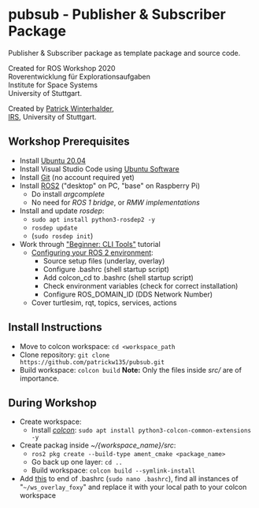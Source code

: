 # pubsub - Publisher & Subscriber Package
Publisher & Subscriber package as template package and source code.  

Created for ROS Workshop 2020  
Roverentwicklung für Explorationsaufgaben  
Institute for Space Systems  
University of Stuttgart.

Created by [Patrick Winterhalder](),  
[IRS](https://www.irs.uni-stuttgart.de/en/), University of Stuttgart.  
  
  
  

## Workshop Prerequisites
* Install [Ubuntu 20.04]()
* Install Visual Studio Code using [Ubuntu Software](https://wiki.ubuntuusers.de/Ubuntu_Software/)
* Install [Git](https://linuxconfig.org/how-to-install-git-on-ubuntu-20-04-lts-focal-fossa-linux) (no account required yet)
* Install [ROS2](https://index.ros.org/doc/ros2/Installation/Foxy/Linux-Install-Debians/) ("desktop" on PC, "base" on Raspberry Pi)
  * Do install _argcomplete_
  * No need for _ROS 1 bridge_, or _RMW implementations_
* Install and update _rosdep_:
  * `sudo apt install python3-rosdep2 -y`
  * `rosdep update`
  * (`sudo rosdep init`)
* Work through ["Beginner: CLI Tools"](https://index.ros.org/doc/ros2/Tutorials/) tutorial
  * [Configuring your ROS 2 environment](https://index.ros.org/doc/ros2/Tutorials/Configuring-ROS2-Environment/):
    * Source setup files (underlay, overlay)
    * Configure .bashrc (shell startup script)
    * Add colcon_cd to .bashrc (shell startup script)
    * Check environment variables (check for correct installation)
    * Configure ROS_DOMAIN_ID (DDS Network Number)
  * Cover turtlesim, rqt, topics, services, actions

## Install Instructions
* Move to colcon workspace: `cd <workspace_path`
* Clone repository: `git clone https://github.com/patrickw135/pubsub.git`
* Build workspace: `colcon build`
__Note:__ Only the files inside _src/_ are of importance.


## During Workshop
* Create workspace:
  * Install [_colcon_](https://index.ros.org/doc/ros2/Tutorials/Colcon-Tutorial/#colcon): `sudo apt install python3-colcon-common-extensions -y`
* Create packag inside _~/{workspace_name}/src_:
  * `ros2 pkg create --build-type ament_cmake <package_name>`
  * Go back up one layer: `cd ..`
  * Build workspace: `colcon build --symlink-install`
* Add [this](https://github.com/patrickw135/pubsub/blob/main/bashrc_addons.txt) to end of .bashrc (`sudo nano .bashrc`), find all instances of "`~/ws_overlay_foxy`" and replace it with your local path to your colcon workspace  
